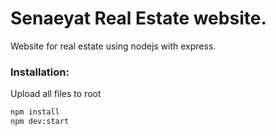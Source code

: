 # Senaeyat Real Estate website.

Website for real estate using nodejs with express.

### Installation:
Upload all files to root
```bash
npm install
npm dev:start
```

